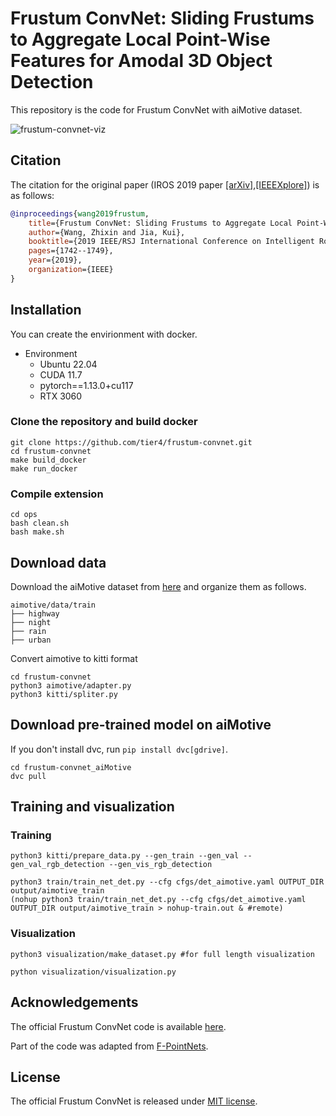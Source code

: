 # Frustum ConvNet: Sliding Frustums to Aggregate Local Point-Wise Features for Amodal 3D Object Detection

This repository is the code for Frustum ConvNet with aiMotive dataset.

![frustum-convnet-viz](https://github.com/R2D2-like/frustum-convnet_aiMotive/assets/103891981/3f8f895c-6de8-436f-9c37-42ddf88a091d)

## Citation

The citation for the original paper (IROS 2019 paper [[arXiv]](https://arxiv.org/abs/1903.01864),[[IEEEXplore]](https://ieeexplore.ieee.org/document/8968513)) is as follows:

```BibTeX
@inproceedings{wang2019frustum,
    title={Frustum ConvNet: Sliding Frustums to Aggregate Local Point-Wise Features for Amodal 3D Object Detection},
    author={Wang, Zhixin and Jia, Kui},
    booktitle={2019 IEEE/RSJ International Conference on Intelligent Robots and Systems (IROS)},
    pages={1742--1749},
    year={2019},
    organization={IEEE}
}
```

## Installation

You can create the envirionment with docker.

- Environment
  - Ubuntu 22.04
  - CUDA 11.7
  - pytorch==1.13.0+cu117
  - RTX 3060

### Clone the repository and build docker 

```shell
git clone https://github.com/tier4/frustum-convnet.git
cd frustum-convnet
make build_docker
make run_docker
```



### Compile extension

```shell
cd ops
bash clean.sh
bash make.sh
```

## Download data

Download the aiMotive dataset from [here](https://github.com/aimotive/aimotive_dataset.git) and organize them as follows.

```text
aimotive/data/train
├── highway
├── night
├── rain
├── urban
```

Convert aimotive to kitti format
```
cd frustum-convnet
python3 aimotive/adapter.py
python3 kitti/spliter.py
```

## Download pre-trained model on aiMotive
If you don't install dvc, run `pip install dvc[gdrive]`.

```
cd frustum-convnet_aiMotive
dvc pull
```

## Training and visualization

### Training

```
python3 kitti/prepare_data.py --gen_train --gen_val --gen_val_rgb_detection --gen_vis_rgb_detection

python3 train/train_net_det.py --cfg cfgs/det_aimotive.yaml OUTPUT_DIR output/aimotive_train
(nohup python3 train/train_net_det.py --cfg cfgs/det_aimotive.yaml OUTPUT_DIR output/aimotive_train > nohup-train.out & #remote)
```

### Visualization

```
python3 visualization/make_dataset.py #for full length visualization

python visualization/visualization.py
```



## Acknowledgements

The official Frustum ConvNet code is available [here](https://github.com/Gorilla-Lab-SCUT/frustum-convnet.git).

Part of the code was adapted from [F-PointNets](https://github.com/charlesq34/frustum-pointnets).

## License

The official Frustum ConvNet is released under [MIT license](LICENSE).
